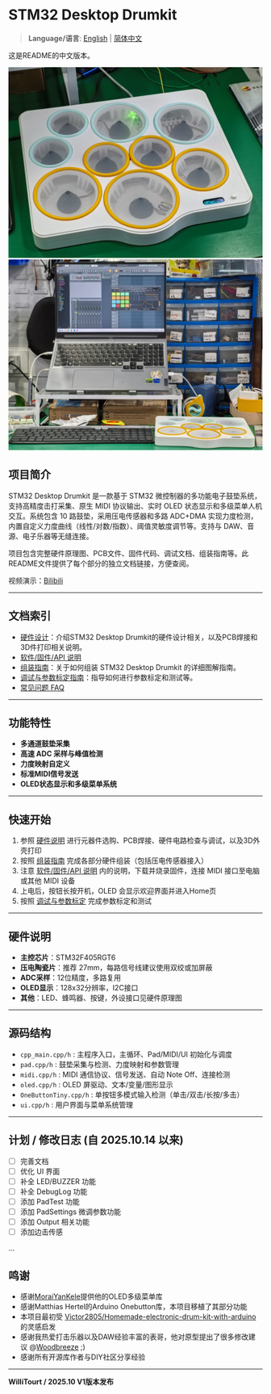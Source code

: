 # STM32 Desktop Drumkit

> **Language/语言**: [English](README.md) | [简体中文](README-zh-CN.md)

这是README的中文版本。

![Drumkit Image](Images/IMG_20251013_162943.jpg)
![Usage Example](Images/IMG_20251013_183759.jpg)

## 项目简介

STM32 Desktop Drumkit 是一款基于 STM32 微控制器的多功能电子鼓垫系统，支持高精度击打采集、原生 MIDI 协议输出、实时 OLED 状态显示和多级菜单人机交互。系统包含 10 路鼓垫，采用压电传感器和多路 ADC+DMA 实现力度检测，内置自定义力度曲线（线性/对数/指数）、阈值灵敏度调节等。支持与 DAW、音源、电子乐器等无缝连接。

项目包含完整硬件原理图、PCB文件、固件代码、调试文档、组装指南等。此README文件提供了每个部分的独立文档链接，方便查阅。

视频演示：[Bilibili](https://www.bilibili.com/video/BV1LE4UzUE61/)

---

## 文档索引

- [硬件设计](Docs/hardware-zh-CN.md)：介绍STM32 Desktop Drumkit的硬件设计相关，以及PCB焊接和3D件打印相关说明。
- [软件/固件/API 说明](Docs/software-zh-CN.md)
- [组装指南](Docs/partsassemble-zh-CN.md)：关于如何组装 STM32 Desktop Drumkit 的详细图解指南。
- [调试与参数标定指南](Docs/howtodebug-zh-CN.md)：指导如何进行参数标定和测试等。
- [常见问题 FAQ](Docs/faq-zh-CN.md)

---

## 功能特性

- **多通道鼓垫采集**
- **高速 ADC 采样与峰值检测**
- **力度映射自定义**
- **标准MIDI信号发送**
- **OLED状态显示和多级菜单系统**

---

## 快速开始

1. 参照 [硬件说明](Docs/hardware-zh-CN.md) 进行元器件选购、PCB焊接、硬件电路检查与调试，以及3D外壳打印
2. 按照 [组装指南](Docs/partsassemble-zh-CN.md) 完成各部分硬件组装（包括压电传感器接入）
3. 注意 [软件/固件/API 说明](Docs/software-zh-CN.md) 内的说明，下载并烧录固件，连接 MIDI 接口至电脑或其他 MIDI 设备
4. 上电后，按钮长按开机，OLED 会显示欢迎界面并进入Home页
5. 按照 [调试与参数标定](Docs/howtodebug-zh-CN.md) 完成参数标定和测试

---

## 硬件说明

- **主控芯片**：STM32F405RGT6
- **压电陶瓷片**：推荐 27mm，每路信号线建议使用双绞或加屏蔽
- **ADC采样**：12位精度，多路复用
- **OLED显示**：128x32分辨率，I2C接口
- **其他**：LED、蜂鸣器、按键，外设接口见硬件原理图

---

## 源码结构

- `cpp_main.cpp/h` : 主程序入口，主循环、Pad/MIDI/UI 初始化与调度
- `pad.cpp/h` : 鼓垫采集与检测、力度映射和参数管理
- `midi.cpp/h` : MIDI 通信协议、信号发送、自动 Note Off、连接检测
- `oled.cpp/h` : OLED 屏驱动、文本/变量/图形显示
- `OneButtonTiny.cpp/h` : 单按钮多模式输入检测（单击/双击/长按/多击）
- `ui.cpp/h` : 用户界面与菜单系统管理

---

## 计划 / 修改日志 (自 2025.10.14 以来)

- [ ] 完善文档
- [ ] 优化 UI 界面
- [ ] 补全 LED/BUZZER 功能
- [ ] 补全 DebugLog 功能
- [ ] 添加 PadTest 功能
- [ ] 添加 PadSettings 微调参数功能
- [ ] 添加 Output 相关功能
- [ ] 添加边击传感

...

## 鸣谢

- 感谢[MoraiYanKele](https://github.com/MoraiYanKele)提供他的OLED多级菜单库
- 感谢Matthias Hertel的Arduino Onebutton库，本项目移植了其部分功能
- 本项目最初受 [Victor2805/Homemade-electronic-drum-kit-with-arduino](https://github.com/Victor2805/Homemade-electronic-drum-kit-with-arduino) 的灵感启发
- 感谢我热爱打击乐器以及DAW经验丰富的表哥，他对原型提出了很多修改建议 @[Woodbreeze](https://github.com/WoodBreeze) ;)
- 感谢所有开源库作者与DIY社区分享经验

---

**WilliTourt / 2025.10 V1版本发布**
